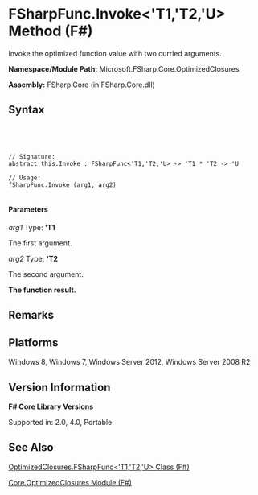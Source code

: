 # FSharpFunc.Invoke<'T1,'T2,'U> Method (F#)

Invoke the optimized function value with two curried arguments.

**Namespace/Module Path:** Microsoft.FSharp.Core.OptimizedClosures

**Assembly:** FSharp.Core (in FSharp.Core.dll)


## Syntax



```




// Signature:
abstract this.Invoke : FSharpFunc<'T1,'T2,'U> -> 'T1 * 'T2 -> 'U

// Usage:
fSharpFunc.Invoke (arg1, arg2)


```





#### Parameters
*arg1*
Type: **'T1**


The first argument.


*arg2*
Type: **'T2**


The second argument.



**The function result.**
## Remarks

## Platforms
Windows 8, Windows 7, Windows Server 2012, Windows Server 2008 R2


## Version Information
**F# Core Library Versions**

Supported in: 2.0, 4.0, Portable




## See Also
[OptimizedClosures.FSharpFunc&#60;'T1,'T2,'U&#62; Class &#40;F&#35;&#41;](OptimizedClosures.FSharpFunc%5B%27T1%2C%27T2%2C%27U%5D-Class-%5BFSharp%5D.md)

[Core.OptimizedClosures Module &#40;F&#35;&#41;](Core.OptimizedClosures-Module-%5BFSharp%5D.md)

